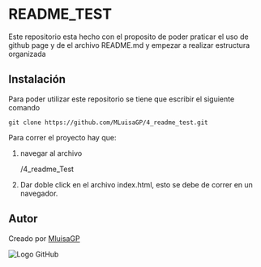 # README_TEST

Este repositorio esta hecho con el proposito de poder praticar el uso de github page y de el archivo README.md y empezar a realizar estructura organizada

## Instalación

Para poder utilizar este repositorio se tiene que escribir el siguiente comando

    git clone https://github.com/MLuisaGP/4_readme_test.git

Para correr el proyecto hay que:
1. navegar al archivo

    /4_readme_Test

2. Dar doble click en el archivo index.html, esto se debe de correr en un navegador.

## Autor

Creado por [MluisaGP](https://github.com/MLuisaGP)

![Logo GitHub](https://foundations.projectpythia.org/_images/GitHub-logo.png)